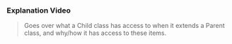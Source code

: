 ### Explanation Video
> Goes over what a Child class has access to when it extends a Parent class, and why/how it has access to these items.
